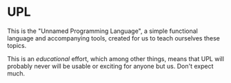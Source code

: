 UPL
===

This is the "Unnamed Programming Language", a simple functional language and accompanying tools, created for us to teach ourselves these topics.

This is an *educational* effort, which among other things, means that UPL will probably never will be usable or exciting for anyone but us. Don't expect much.
